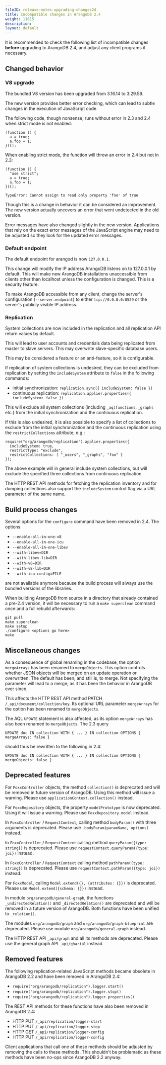 ```yaml
---
fileID: release-notes-upgrading-changes24
title: Incompatible changes in ArangoDB 2.4
weight: 11815
description: 
layout: default
---
```

It is recommended to check the following list of incompatible changes **before** 
upgrading to ArangoDB 2.4, and adjust any client programs if necessary.


## Changed behavior

### V8 upgrade

The bundled V8 version has been upgraded from 3.16.14 to 3.29.59.

The new version provides better error checking, which can lead to subtle changes 
in the execution of JavaScript code. 

The following code, though nonsense, runs without error in 2.3 and 2.4 when 
strict mode is not enabled: 

    (function () { 
      a = true; 
      a.foo = 1; 
    })();

When enabling strict mode, the function will throw an error in 2.4 but not in 2.3:

    (function () { 
      "use strict"; 
      a = true; 
      a.foo = 1; 
    })();

    TypeError: Cannot assign to read only property 'foo' of true

Though this is a change in behavior it can be considered an improvement. The new version actually 
uncovers an error that went undetected in the old version.

Error messages have also changed slightly in the new version. Applications that
rely on the exact error messages of the JavaScript engine may need to be adjusted so they
look for the updated error messages.

### Default endpoint

The default endpoint for arangod is now `127.0.0.1`.

This change will modify the IP address ArangoDB listens on to 127.0.0.1 by default.
This will make new ArangoDB installations unaccessible from clients other than
localhost unless the configuration is changed. This is a security feature. 

To make ArangoDB accessible from any client, change the server's configuration 
(`--server.endpoint`) to either `tcp://0.0.0.0:8529` or the server's publicly
visible IP address.

### Replication

System collections are now included in the replication and all replication API return 
values by default. 

This will lead to user accounts and credentials data being replicated from master to 
slave servers. This may overwrite slave-specific database users.

This may be considered a feature or an anti-feature, so it is configurable.

If replication of system collections is undesired, they can be excluded from replication
by setting the `includeSystem` attribute to `false` in the following commands:

* initial synchronization: `replication.sync({ includeSystem: false })`
* continuous replication: `replication.applier.properties({ includeSystem: false })`

This will exclude all system collections (including `_aqlfunctions`, `_graphs` etc.)
from the initial synchronization and the continuous replication.

If this is also undesired, it is also possible to specify a list of collections to
exclude from the initial synchronization and the continuous replication using the
`restrictCollections` attribute, e.g.:

    require("org/arangodb/replication").applier.properties({ 
      includeSystem: true,
      restrictType: "exclude",
      restrictCollections: [ "_users", "_graphs", "foo" ] 
    });

The above example will in general include system collections, but will exclude the
specified three collections from continuous replication.

The HTTP REST API methods for fetching the replication inventory and for dumping 
collections also support the `includeSystem` control flag via a URL parameter of
the same name.

## Build process changes

Several options for the `configure` command have been removed in 2.4. The options

* `--enable-all-in-one-v8`
* `--enable-all-in-one-icu`
* `--enable-all-in-one-libev`
* `--with-libev=DIR`
* `--with-libev-lib=DIR`
* `--with-v8=DIR`
* `--with-v8-lib=DIR`
* `--with-icu-config=FILE`

are not available anymore because the build process will always use the bundled
versions of the libraries.

When building ArangoDB from source in a directory that already contained a pre-2.4 
version, it will be necessary to run a `make superclean` command once and a full
rebuild afterwards:

    git pull
    make superclean
    make setup
    ./configure <options go here>
    make

## Miscellaneous changes

As a consequence of global renaming in the codebase, the option `mergeArrays` has
been renamed to `mergeObjects`. This option controls whether JSON objects will be 
merged on an update operation or overwritten. The default has been, and still is, 
to merge. Not specifying the parameter will lead to a merge, as it has been the
behavior in ArangoDB ever since.

This affects the HTTP REST API method PATCH `/_api/document/collection/key`. Its
optional URL parameter `mergeArrays` for the option has been renamed to `mergeObjects`. 

The AQL `UPDATE` statement is also affected, as its option `mergeArrays` has also
been renamed to `mergeObjects`. The 2.3 query

    UPDATE doc IN collection WITH { ... } IN collection OPTIONS { mergeArrays: false }

should thus be rewritten to the following in 2.4:

    UPDATE doc IN collection WITH { ... } IN collection OPTIONS { mergeObjects: false }


## Deprecated features

For `FoxxController` objects, the method `collection()` is deprecated and will be
removed in future version of ArangoDB. Using this method will issue a warning. 
Please use `applicationContext.collection()` instead.

For `FoxxRepository` objects, the property `modelPrototype` is now deprecated.
Using it will issue a warning. Please use `FoxxRepository.model` instead.

In `FoxxController` / `RequestContext`, calling method `bodyParam()` with three 
arguments is deprecated. Please use `.bodyParam(paramName, options)` instead.

In `FoxxController` / `RequestContext` calling method `queryParam({type: string})` 
is deprecated. Please use `requestContext.queryParam({type: joi})` instead.

In `FoxxController` / `RequestContext` calling method `pathParam({type: string})` 
is deprecated. Please use `requestContext.pathParam({type: joi})` instead.

For `FoxxModel`, calling `Model.extend({}, {attributes: {}})` is deprecated. 
Please use `Model.extend({schema: {}})` instead.

In module `org/arangodb/general-graph`, the functions `_undirectedRelation()` 
and `_directedRelation()` are deprecated and will be removed in a future version
of ArangoDB. Both functions have been unified to `_relation()`.

The modules `org/arangodb/graph` and `org/arangodb/graph-blueprint` are deprecated. 
Please use module `org/arangodb/general-graph` instead.

The HTTP REST API `_api/graph` and all its methods are deprecated. Please use 
the general graph API `_api/gharial` instead.


## Removed features

The following replication-related JavaScript methods became obsolete in ArangoDB
2.2 and have been removed in ArangoDB 2.4:

* `require("org/arangodb/replication").logger.start()`
* `require("org/arangodb/replication").logger.stop()`
* `require("org/arangodb/replication").logger.properties()`

The REST API methods for these functions have also been removed in ArangoDB 2.4:  

* HTTP PUT `/_api/replication/logger-start` 
* HTTP PUT `/_api/replication/logger-stop` 
* HTTP GET `/_api/replication/logger-config` 
* HTTP PUT `/_api/replication/logger-config` 

Client applications that call one of these methods should be adjusted by removing
the calls to these methods. This shouldn't be problematic as these methods have
been no-ops since ArangoDB 2.2 anyway.

